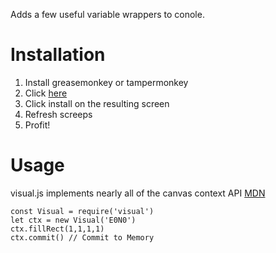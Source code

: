 Adds a few useful variable wrappers to conole.

# Installation

1. Install greasemonkey or tampermonkey
2. Click [here](https://github.com/screepers/screeps-visual/raw/master/src/visual.screeps.user.js)
3. Click install on the resulting screen
4. Refresh screeps
5. Profit!

# Usage
visual.js implements nearly all of the canvas context API [MDN](https://developer.mozilla.org/en-US/docs/Web/API/CanvasRenderingContext2D)
```
const Visual = require('visual')
let ctx = new Visual('E0N0')
ctx.fillRect(1,1,1,1)
ctx.commit() // Commit to Memory
```
